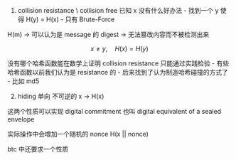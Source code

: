 1. collision resistance \ collision free
   已知 x 没有什么好办法 - 找到一个 y 使得 H(y) = H(x) - 只有 Brute-Force

H(m) -> 可以认为是 message 的 digest -> 无法篡改内容而不被检测出来

$$x \neq y, \quad H(x) = H(y)$$

没有哪个哈希函数能在数学上证明 collision resistance
只能通过实践检验 - 有些哈希函数以前我们认为是 resistance 的 - 后来找到了认为制造哈希碰撞的方式了 - 比如 md5

2. hiding
   单向 不可逆的
   x -> H(x)

这两个性质可以实现 digital commitment 也叫 digital equivalent of a sealed envelope

实际操作中会增加一个随机的 nonce H(x || nonce)

btc 中还要求一个性质